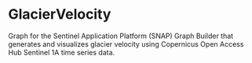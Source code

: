 # GlacierVelocity

Graph for the Sentinel Application Platform (SNAP) Graph Builder that generates and visualizes glacier velocity using Copernicus Open Access Hub Sentinel 1A time series data.



